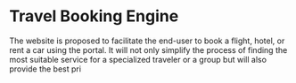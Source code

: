 # Travel Booking Engine
The website is proposed to facilitate the end-user to book a flight, hotel, or rent a car using the portal. It will not only simplify the process of finding the most suitable service for a specialized traveler or a group but will also provide the best pri
